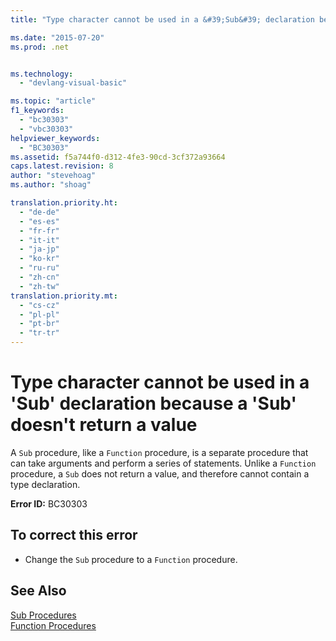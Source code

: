 ```yaml
---
title: "Type character cannot be used in a &#39;Sub&#39; declaration because a &#39;Sub&#39; doesn&#39;t return a value | Microsoft Docs"

ms.date: "2015-07-20"
ms.prod: .net


ms.technology: 
  - "devlang-visual-basic"

ms.topic: "article"
f1_keywords: 
  - "bc30303"
  - "vbc30303"
helpviewer_keywords: 
  - "BC30303"
ms.assetid: f5a744f0-d312-4fe3-90cd-3cf372a93664
caps.latest.revision: 8
author: "stevehoag"
ms.author: "shoag"

translation.priority.ht: 
  - "de-de"
  - "es-es"
  - "fr-fr"
  - "it-it"
  - "ja-jp"
  - "ko-kr"
  - "ru-ru"
  - "zh-cn"
  - "zh-tw"
translation.priority.mt: 
  - "cs-cz"
  - "pl-pl"
  - "pt-br"
  - "tr-tr"
---
```

# Type character cannot be used in a &#39;Sub&#39; declaration because a &#39;Sub&#39; doesn&#39;t return a value
A `Sub` procedure, like a `Function` procedure, is a separate procedure that can take arguments and perform a series of statements. Unlike a `Function` procedure, a `Sub` does not return a value, and therefore cannot contain a type declaration.  
  
 **Error ID:** BC30303  
  
## To correct this error  
  
-   Change the `Sub` procedure to a `Function` procedure.  
  
## See Also  
 [Sub Procedures](../../visual-basic/programming-guide/language-features/procedures/sub-procedures.md)   
 [Function Procedures](../../visual-basic/programming-guide/language-features/procedures/function-procedures.md)